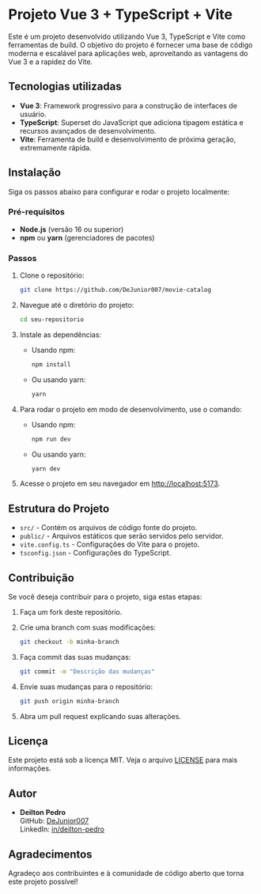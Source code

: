 # Projeto Vue 3 + TypeScript + Vite

Este é um projeto desenvolvido utilizando Vue 3, TypeScript e Vite como ferramentas de build. O objetivo do projeto é fornecer uma base de código moderna e escalável para aplicações web, aproveitando as vantagens do Vue 3 e a rapidez do Vite.

## Tecnologias utilizadas

- **Vue 3**: Framework progressivo para a construção de interfaces de usuário.
- **TypeScript**: Superset do JavaScript que adiciona tipagem estática e recursos avançados de desenvolvimento.
- **Vite**: Ferramenta de build e desenvolvimento de próxima geração, extremamente rápida.

## Instalação

Siga os passos abaixo para configurar e rodar o projeto localmente:

### Pré-requisitos

- **Node.js** (versão 16 ou superior)
- **npm** ou **yarn** (gerenciadores de pacotes)

### Passos

1. Clone o repositório:

    ```bash
    git clone https://github.com/DeJunior007/movie-catalog
    ```

2. Navegue até o diretório do projeto:

    ```bash
    cd seu-repositorio
    ```

3. Instale as dependências:

    - Usando npm:

      ```bash
      npm install
      ```

    - Ou usando yarn:

      ```bash
      yarn
      ```

4. Para rodar o projeto em modo de desenvolvimento, use o comando:

    - Usando npm:

      ```bash
      npm run dev
      ```

    - Ou usando yarn:

      ```bash
      yarn dev
      ```

5. Acesse o projeto em seu navegador em [http://localhost:5173](http://localhost:5173).

## Estrutura do Projeto

- `src/` - Contém os arquivos de código fonte do projeto.
- `public/` - Arquivos estáticos que serão servidos pelo servidor.
- `vite.config.ts` - Configurações do Vite para o projeto.
- `tsconfig.json` - Configurações do TypeScript.

## Contribuição

Se você deseja contribuir para o projeto, siga estas etapas:

1. Faça um fork deste repositório.
2. Crie uma branch com suas modificações:

    ```bash
    git checkout -b minha-branch
    ```

3. Faça commit das suas mudanças:

    ```bash
    git commit -m "Descrição das mudanças"
    ```

4. Envie suas mudanças para o repositório:

    ```bash
    git push origin minha-branch
    ```

5. Abra um pull request explicando suas alterações.

## Licença

Este projeto está sob a licença MIT. Veja o arquivo [LICENSE](LICENSE) para mais informações.

## Autor

- **Deilton Pedro**  
  GitHub: [DeJunior007](https://github.com/DeJunior007)  
  LinkedIn: [in/deilton-pedro](https://www.linkedin.com/in/deilton-pedro)

## Agradecimentos

Agradeço aos contribuintes e à comunidade de código aberto que torna este projeto possível!
